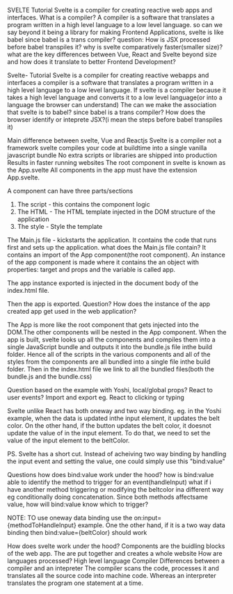 SVELTE Tutorial
Svelte is a compiler for creating reactive web apps and interfaces.
What is a compiler?
A compiler is a software that translates a program written in a high level language to a low level language.
so can we say beyond it being a library for making Frontend Applications, svelte is like babel since babel is a trans compiler?
question:
How is JSX processed before babel transpiles it?
why is svelte comparatively faster(smaller size)? what are the key differences between Vue, React and Svelte beyond size and how does it translate to better Frontend Development?

Svelte- Tutorial
Svelte is a compiler for creating reactive webapps and interfaces
a compiler is a software that translates a program written in a high level language to a low level language.
If svelte is a compiler because it takes a high level language and converts it to a low level language(or into a language the browser can understand)
The can we make the association that svelte is to babel? since babel is a trans compiler?
How does the browser identify or inteprete JSX?(i mean the steps before babel transpiles it)

Main difference between svelte, Vue and Reactjs
Svelte is a compiler not a framework
svelte compiles your code at buildtime into a single vanilla javascript bundle
No extra scripts or libraries are shipped into production
Results in faster running websites
The root component in svelte is known as the App.svelte
All components in the app must have the extension App.svelte.

A component can have three parts/sections

1. The script - this contains the component logic
2. The HTML - The HTML template injected in the DOM structure of the application
3. The style - Style the template

The Main.js file - kickstarts the application. It contains the code that runs first and sets up the application.
what does the Main.js file contain?
It contains an import of the App component(the root component).
An instance of the app component is made where it contains the an object with properties:
target and props and the variable is called app.

The app instance exported is injected in the document body of the index.html file.

Then the app is exported.
Question?
How does the instance of the app created app get used in the web application?

The App is more like the root component that gets injected into the DOM.The other components will be nested in the App component.
When the app is built, svelte looks up all the components and compiles them into a single JavaScript bundle and outputs it into the bundle.js file inthe build folder.
Hence all of the scripts in the various components and all of the styles from the components are all bundled into a single file inthe build folder.
Then in the index.html file we link to all the bundled files(both the bundle.js and the bundle.css)

Question based on the example with Yoshi, local/global props?
React to user events?
Import and export
eg. React to clicking or typing

Svelte unlike React has both oneway and two way binding.
eg. in the Yoshi example, when the data is updated inthe input element, it updates the belt color. On the other hand, if the button updates the belt color, it doesnot update the value of in the input element. To do that, we need to set the value of the input element to the beltColor.

PS. Svelte has a short cut. Instead of acheiving two way binding by handling the input event and setting the value, one could simply use this "bind:value"

Questions
how does bind:value work under the hood?
how is bind:value able to identify the method to trigger for an event(handleInput)
what if i have another method triggering or modifying the beltcolor ina different way eg conditionally doing concatenation. Since both methods affectsame value, how will bind:value know which to trigger?

NOTE:
TO use oneway data binding use the on:input={methodToHandleInput} example.
One the other hand, if it is a two way data binding then bind:value={beltColor}
should work

How does svelte work under the hood?
Components are the buidling blocks of the web app. The are put together and creates a whole website
How are languages processed?
High level language
Compiler
Differences between a compiler and an intepreter
The compiler scans the code, processes it and translates all the source code into machine code. Whereas an interpreter translates the program one statement at a time.
